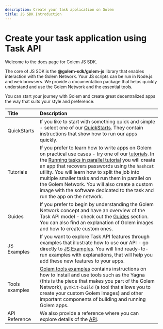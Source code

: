 ```yaml
---
description: Create your task application on Golem
title: JS SDK Introduction
---
```


# Create your task application using Task API

Welcome to the docs page for Golem JS SDK.

The core of JS SDK is the **@golem-sdk/golem-js** library that enables interaction with the Golem Network. Your JS scripts can be run in Node.js and web browsers. We provide a documentation package that helps quickly understand and use the Golem Network and the essential tools.

You can start your journey with Golem and create great decentralized apps the way that suits your style and preference:

|     Title      |   Description            |
| :------------| :----------------------------------------------------------------- |
|  QuickStarts   |                                                                                                                                                                             If you like to start with something quick and simple - select one of our [QuickStarts](/docs/creators/javascript/quickstarts). They contain instructions that show how to run our apps quickly.                                                                                                                                                                             |
|   Tutorials    | If you prefer to learn how to write apps on Golem on practical use cases - try one of our [tutorials](/docs/creators/javascript/tutorials). In the [Running tasks in parallel tutorial](/docs/creators/javascript/tutorials/running-parallel-tasks) you will create an app that recovers passwords using the `hashcat` utility. You will learn how to split the job into multiple smaller tasks and run them in parallel on the Golem Network. You will also create a custom image with the software dedicated to the task and run the app on the network. |
|     Guides     |                                                                                                                                        If you prefer to begin by understanding the Golem Network concept and have an overview of the Task API model - check out the [Guides](/docs/creators/javascript/guides) section. You can also find an explanation of Golem images and how to create custom ones.                                                                                                                                         |
|  JS Examples   |                                                                                                                                  If you want to explore Task API features through examples that illustrate how to use our API - go directly to [JS Examples](/docs/creators/javascript/examples). You will find ready-to-run examples with explanations, that will help you add these new features to your apps.                                                                                                                                   |
| Tools examples |                                                                              [Golem tools examples](/docs/creators/javascript/examples/tools) contains instructions on how to install and use tools such as the Yagna (this is the piece that makes you part of the Golem Network), `gvmkit-build` (a tool that allows you to create your custom Golem images) and other important components of building and running Golem apps.                                                                                                          |
| API Reference  | We also provide a reference where you can explore details of the [API](/docs/golem-js/reference/support-new-docs/overview).                                                                                                 |                                                                    